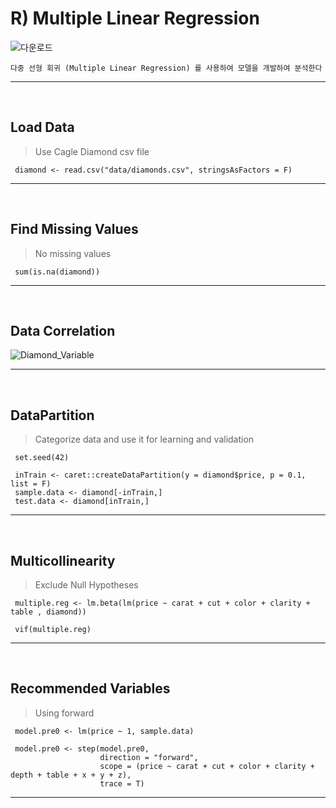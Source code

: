 
# R) Multiple Linear Regression
![다운로드](https://static.wixstatic.com/media/nsplsh_356b48576a595a42343555~mv2_d_5472_3648_s_4_2.jpg/v1/fill/w_740,h_493,al_c,q_90,usm_0.66_1.00_0.01/nsplsh_356b48576a595a42343555~mv2_d_5472_3648_s_4_2.webp)
```
다중 선형 회귀 (Multiple Linear Regression) 를 사용하여 모델을 개발하여 분석한다
```
 - - -
 <br>
 
   
   
 ## Load Data
> Use Cagle Diamond csv file
```
 diamond <- read.csv("data/diamonds.csv", stringsAsFactors = F)
```
 - - -
 <br>

 ## Find Missing Values
 > No missing values
```
 sum(is.na(diamond))
```
 - - -
<br>

 ## Data Correlation
![Diamond_Variable](https://user-images.githubusercontent.com/79243911/108318552-5d41e500-7203-11eb-959e-af175c8365c5.png)
 - - -
<br>


 ## DataPartition
 > Categorize data and use it for learning and validation
```
 set.seed(42)
 
 inTrain <- caret::createDataPartition(y = diamond$price, p = 0.1, list = F)
 sample.data <- diamond[-inTrain,]
 test.data <- diamond[inTrain,]
```
 - - -
<br>

 ## Multicollinearity
 > Exclude Null Hypotheses
```
 multiple.reg <- lm.beta(lm(price ~ carat + cut + color + clarity + table , diamond))

 vif(multiple.reg)
```
 - - -
<br>

 ## Recommended Variables
 > Using forward
```
 model.pre0 <- lm(price ~ 1, sample.data)

 model.pre0 <- step(model.pre0,
                    direction = "forward",
                    scope = (price ~ carat + cut + color + clarity + depth + table + x + y + z),
                    trace = T)
```
 - - -
<br>


